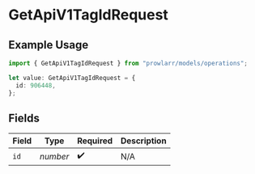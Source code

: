 # GetApiV1TagIdRequest

## Example Usage

```typescript
import { GetApiV1TagIdRequest } from "prowlarr/models/operations";

let value: GetApiV1TagIdRequest = {
  id: 906448,
};
```

## Fields

| Field              | Type               | Required           | Description        |
| ------------------ | ------------------ | ------------------ | ------------------ |
| `id`               | *number*           | :heavy_check_mark: | N/A                |